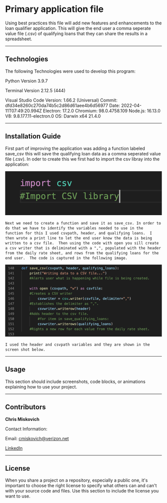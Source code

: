# Primary application file

Using best practices this file will add new features and enhancements to the loan qualifier application.  This will give the end user a comma seperate value file (.csv) of qualifying loans that they can share the results in a spreadsheet.

---

## Technologies

The following Technologies were used to develop this program:

Python 
    Version 3.9.7

Terminal
    Version 2.12.5 (444)

Visual Studio Code
    Version: 1.66.2 (Universal)
    Commit: dfd34e8260c270da74b5c2d86d61aee4b6d56977
    Date: 2022-04-11T07:49:20.994Z
    Electron: 17.2.0
    Chromium: 98.0.4758.109
    Node.js: 16.13.0
    V8: 9.8.177.11-electron.0
    OS: Darwin x64 21.4.0

---

## Installation Guide

First part of improving the application was adding a function labeled save_csv this will save the qualifying loan data as a comma seperated value file (.csv).
    In oder to create this we first had to import the csv libray into the application:

![](images/Import_csv_library.png)


    Next we need to create a function and save it as save_csv. In order to do that we have to identify the variables needed to use in the function for this I used csvpath, header, and qualifying loans.  I then wrote a print line to let the end user know the data is being written to a csv file.  Then using the code with open you sill create a csv writer that is deliminated with a ",", populated with the header from the daily rate sheet, and rows from the qualifying loans for the end user.  The code is captured in the following image.

![](images/Save_CSV.png)

    I used the header and csvpath variables and they are shown in the screen shot below.







---

## Usage

This section should include screenshots, code blocks, or animations explaining how to use your project.



---

## Contributors


**Chris Miskovich**

Contact Information:

Email: cmiskovich@verizon.net

[LinkedIn](https://www.linkedin.com/in/christopher-miskovich-9a61b0234/) 

---

## License

When you share a project on a repository, especially a public one, it's important to choose the right license to specify what others can and can't with your source code and files. Use this section to include the license you want to use.
